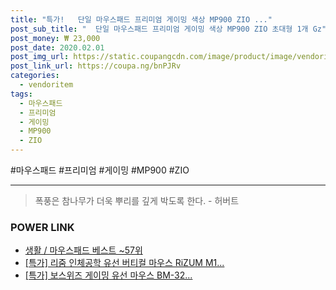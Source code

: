 ```yaml
--- 
title: "특가!   단일 마우스패드 프리미엄 게이밍 색상 MP900 ZIO ..." 
post_sub_title: "  단일 마우스패드 프리미엄 게이밍 색상 MP900 ZIO 초대형 1개 Gz" 
post_money: ₩ 23,000 
post_date: 2020.02.01 
post_img_url: https://static.coupangcdn.com/image/product/image/vendoritem/2018/11/07/3534969100/02031bc6-0ea2-4a00-bf11-27e94fbf2973.jpg 
post_link_url: https://coupa.ng/bnPJRv 
categories: 
  - vendoritem 
tags: 
  - 마우스패드 
  - 프리미엄 
  - 게이밍 
  - MP900 
  - ZIO 
--- 
```

  #마우스패드 #프리미엄 #게이밍 #MP900 #ZIO 
<hr> 

> 폭풍은 참나무가 더욱 뿌리를 깊게 박도록 한다. - 허버트 


### POWER LINK

* <a href="https://blog.naver.com/santokki14/221785346114" target="_blank">생활 / 마우스패드 베스트 ~57위</a>
* <a href="https://blog.naver.com/santokki14/221791251227" target="_blank">[특가] 리줌 인체공학 유선 버티컬 마우스 RiZUM M1...</a>
* <a href="https://blog.naver.com/an0733/221785771324" target="_blank">[특가] 보스위즈 게이밍 유선 마우스 BM-32...</a>

